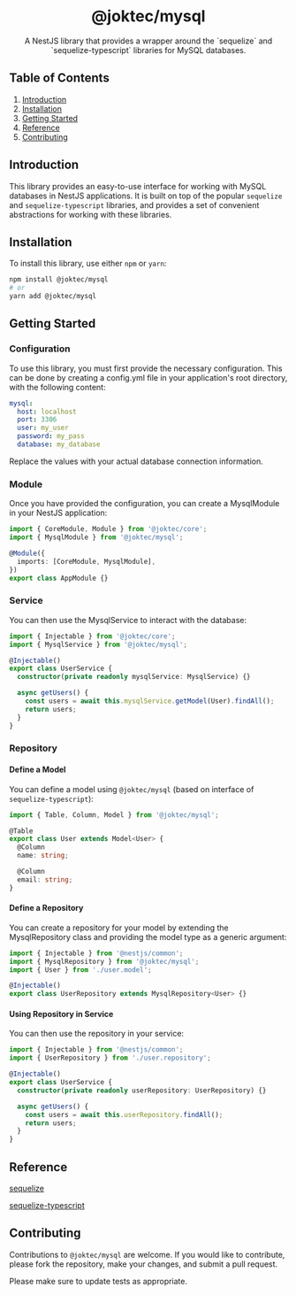 <div align="center">
  <h1>@joktec/mysql</h1>
  <p>A NestJS library that provides a wrapper around the `sequelize` and `sequelize-typescript` libraries for MySQL databases.</p>
</div>

## Table of Contents
1. [Introduction](#introduction)
2. [Installation](#installation)
3. [Getting Started](#getting-started)
4. [Reference](#reference)
5. [Contributing](#contributing)

## Introduction
This library provides an easy-to-use interface for working with MySQL databases in NestJS applications. It is built on top of the popular `sequelize` and `sequelize-typescript` libraries, and provides a set of convenient abstractions for working with these libraries.

## Installation
To install this library, use either `npm` or `yarn`:

```bash
npm install @joktec/mysql
# or
yarn add @joktec/mysql
```

## Getting Started
### Configuration
To use this library, you must first provide the necessary configuration. This can be done by creating a config.yml file in your application's root directory, with the following content:
```yaml
mysql:
  host: localhost
  port: 3306
  user: my_user
  password: my_pass
  database: my_database
```
Replace the values with your actual database connection information.

### Module
Once you have provided the configuration, you can create a MysqlModule in your NestJS application:
```typescript
import { CoreModule, Module } from '@joktec/core';
import { MysqlModule } from '@joktec/mysql';

@Module({
  imports: [CoreModule, MysqlModule],
})
export class AppModule {}
```

### Service
You can then use the MysqlService to interact with the database:
```typescript
import { Injectable } from '@joktec/core';
import { MysqlService } from '@joktec/mysql';

@Injectable()
export class UserService {
  constructor(private readonly mysqlService: MysqlService) {}

  async getUsers() {
    const users = await this.mysqlService.getModel(User).findAll();
    return users;
  }
}
```

### Repository
#### Define a Model
You can define a model using `@joktec/mysql` (based on interface of `sequelize-typescript`):
```typescript
import { Table, Column, Model } from '@joktec/mysql';

@Table
export class User extends Model<User> {
  @Column
  name: string;

  @Column
  email: string;
}
```

#### Define a Repository
You can create a repository for your model by extending the MysqlRepository class and providing the model type as a generic argument:
```typescript
import { Injectable } from '@nestjs/common';
import { MysqlRepository } from '@joktec/mysql';
import { User } from './user.model';

@Injectable()
export class UserRepository extends MysqlRepository<User> {}
```
#### Using Repository in Service
You can then use the repository in your service:
```typescript
import { Injectable } from '@nestjs/common';
import { UserRepository } from './user.repository';

@Injectable()
export class UserService {
  constructor(private readonly userRepository: UserRepository) {}

  async getUsers() {
    const users = await this.userRepository.findAll();
    return users;
  }
}
```

## Reference
[sequelize](https://www.npmjs.com/package/sequelize)

[sequelize-typescript](https://www.npmjs.com/package/sequelize-typescript)

## Contributing
Contributions to `@joktec/mysql` are welcome. If you would like to contribute, please fork the repository, make your changes, and submit a pull request.

Please make sure to update tests as appropriate.

